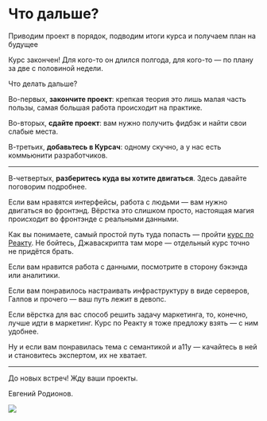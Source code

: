 # Что дальше?
Приводим проект в порядок, подводим итоги курса и получаем план на будущее

Курс закончен! Для кого-то он длился полгода, для кого-то — по плану за две с половиной недели.

Что делать дальше?

Во-первых, **закончите проект**: крепкая теория это лишь малая часть пользы, самая большая работа происходит на практике.

Во-вторых, **сдайте проект**: вам нужно получить фидбэк и найти свои слабые места.

В-третьих, **добавьтесь в Курсач**: одному скучно, а у нас есть коммьюнити разработчиков.

---

В-четвертых, **разберитесь куда вы хотите двигаться**. Здесь давайте поговорим подробнее.

Если вам нравятся интерфейсы, работа с людьми — вам нужно двигаться во фронтэнд. Вёрстка это слишком просто, настоящая магия происходит во фронтэнде с реальными данными.

Как вы понимаете, самый простой путь туда попасть — пройти [курс по Реакту](https://erodionov.ru/courses/react). Не бойтесь, Джаваскрипта там море — отдельный курс точно не придётся брать.

Если вам нравится работа с данными, посмотрите в сторону бэкэнда или аналитики.

Если вам понравилось настраивать инфраструктуру в виде серверов, Галпов и прочего — ваш путь лежит в девопс.

Если вёрстка для вас способ решить задачу маркетинга, то, конечно, лучше идти в маркетинг. Курс по Реакту я тоже предложу взять — с ним удобнее.

Ну и если вам понравилась тема с семантикой и a11y — качайтесь в ней и становитесь экспертом, их не хватает.

---

До новых встреч! Жду ваши проекты.

Евгений Родионов.

![](https://i.imgur.com/2BlZUYN.png)
